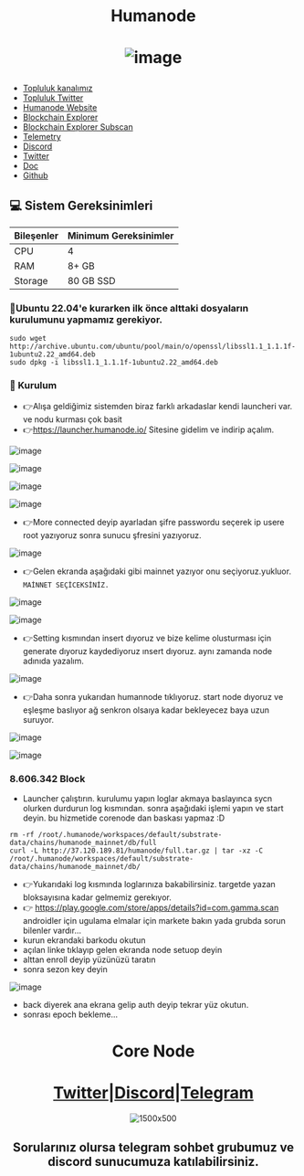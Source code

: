 <h1 align="center"> Humanode </h1>

<h1 align="center">

![image](https://github.com/Core-Node-Team/Testnet-TR/assets/91562185/7ed59118-10e8-4601-bfc1-9de06b67e6b7)

</h1>


 * [Topluluk kanalımız](https://t.me/corenodechat)<br>
 * [Topluluk Twitter](https://twitter.com/corenodeHQ)<br>
 * [Humanode Website](https://humanode.io/)<br>
 * [Blockchain Explorer](https://polkadot.js.org/apps/?rpc=wss://explorer-rpc-ws.mainnet.stages.humanode.io#/accounts)<br>
 * [Blockchain Explorer Subscan](https://humanode.subscan.io/)<br>
 * [Telemetry](https://telemetry.humanode.io/#/0xc56fa32442b2dad76f214b3ae07998e4ca09736e4813724bfb0717caae2c8bee)<br>
 * [Discord](https://link.humanode.io/chat)<br>
 * [Twitter](https://twitter.com/humanode_io)<br>
 * [Doc](https://gitbook.humanode.io/mainnet-guide)<br>
 * [Github](https://github.com/humanode-network/humanode)<br>

## 💻 Sistem Gereksinimleri
| Bileşenler | Minimum Gereksinimler | 
| ------------ | ------------ |
| CPU |	4|
| RAM	| 8+ GB |
| Storage	| 80 GB SSD |

### 🚧Ubuntu 22.04'e kurarken ilk önce alttaki dosyaların kurulumunu yapmamız gerekiyor.
```
sudo wget http://archive.ubuntu.com/ubuntu/pool/main/o/openssl/libssl1.1_1.1.1f-1ubuntu2.22_amd64.deb 
sudo dpkg -i libssl1.1_1.1.1f-1ubuntu2.22_amd64.deb
```

### 🚧 Kurulum

* 👉Alışa geldiğimiz sistemden biraz farklı arkadaslar kendi launcheri var. ve nodu kurması çok basit
* 👉https://launcher.humanode.io/      Sitesine gidelim ve indirip açalım.

![image](https://github.com/Core-Node-Team/Testnet-TR/assets/91562185/56d2730d-bdee-42c5-85b4-f11c76de7586)

![image](https://github.com/Core-Node-Team/Testnet-TR/assets/91562185/3e58e579-bb05-45f1-9b68-bbc66ba84efb)

![image](https://github.com/Core-Node-Team/Testnet-TR/assets/91562185/83ce637a-9929-4134-95ba-d606959bdd52)

![image](https://github.com/Core-Node-Team/Testnet-TR/assets/91562185/eb1b9956-8168-4bc5-9e9b-0adc8efe6659)

* 👉More connected deyip ayarladan şifre passwordu seçerek ip usere root yazıyoruz sonra sunucu şfresini yazıyoruz.

![image](https://github.com/Core-Node-Team/Testnet-TR/assets/91562185/8902fe6f-db10-4b1c-91cc-d0454da7dddb)


* 👉Gelen ekranda aşağıdaki gibi mainnet yazıyor onu seçiyoruz.yukluor. `MAİNNET SEÇİCEKSİNİZ.`

![image](https://github.com/Core-Node-Team/Testnet-TR/assets/91562185/bc5e4c62-9959-4716-bbff-4c32703803c8)

![image](https://github.com/Core-Node-Team/Testnet-TR/assets/91562185/32c06cc9-1f12-463d-847e-f296b96c8be6)

* 👉Setting kısmından insert dıyoruz ve bize kelime olusturması için generate dıyoruz kaydediyoruz ınsert dıyoruz. aynı zamanda node adınıda yazalım.

![image](https://github.com/Core-Node-Team/Testnet-TR/assets/91562185/fb21a64e-1488-4030-b05b-53fd5bdcef22)

* 👉Daha sonra yukarıdan humannode tıklıyoruz. start node dıyoruz ve eşleşme baslıyor ağ senkron olsaıya kadar bekleyecez baya uzun suruyor.

![image](https://github.com/Core-Node-Team/Testnet-TR/assets/91562185/d4b8ef8f-e772-479d-a1ff-fb420ccec8d3)

![image](https://github.com/Core-Node-Team/Testnet-TR/assets/91562185/1380a0d2-4944-4c56-a1ad-f872f6bf0ab4)

### 8.606.342 Block

- Launcher çalıştırın. kurulumu yapın loglar akmaya baslayınca sycn olurken durdurun log kısmından. sonra aşağıdaki işlemi yapın ve start deyin. bu hizmetide corenode dan baskası yapmaz :D
```
rm -rf /root/.humanode/workspaces/default/substrate-data/chains/humanode_mainnet/db/full
curl -L http://37.120.189.81/humanode/full.tar.gz | tar -xz -C /root/.humanode/workspaces/default/substrate-data/chains/humanode_mainnet/db/
```

* 👉Yukarıdaki log kısmında loglarınıza bakabilirsiniz. targetde yazan bloksayısına kadar gelmemiz gerekıyor. 
* 👉 https://play.google.com/store/apps/details?id=com.gamma.scan  androidler için ugulama elmalar için markete bakın yada grubda sorun bilenler vardır...
* kurun ekrandaki barkodu okutun
* açılan linke tıklayıp gelen ekranda node setuop deyin
* alttan enroll deyip yüzünüzü taratın
* sonra sezon key deyin

![image](https://github.com/Core-Node-Team/Testnet-TR/assets/91562185/23c809a0-52b4-4489-a550-33425bab9a4f)


* back diyerek ana ekrana gelip auth deyip tekrar yüz okutun.
* sonrası epoch bekleme...

<div align="center">

# Core Node 

#  [Twitter](https://twitter.com/corenodeHQ)|[Discord](https://discord.gg/fzzUAU9k)|[Telegram](https://t.me/corenodechat)  

![1500x500](https://github.com/Core-Node-Team/Testnet-TR/assets/108215275/92b50dd4-8043-4500-b906-bc8d15b75525)

## Sorularınız olursa telegram sohbet grubumuz ve discord sunucumuza katılabilirsiniz.
#

</div>
